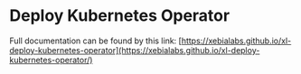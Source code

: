 # Deploy Kubernetes Operator

Full documentation can be found by this link: 
[https://xebialabs.github.io/xl-deploy-kubernetes-operator](https://xebialabs.github.io/xl-deploy-kubernetes-operator/)

